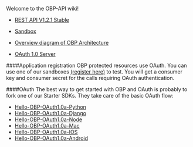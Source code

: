Welcome to the OBP-API wiki!

* [REST API V1.2.1 Stable](https://github.com/OpenBankProject/OBP-API/wiki/REST-API-V1.2.1)

* [Sandbox](https://github.com/OpenBankProject/OBP-API/wiki/Sandbox)

* [Overview diagram of OBP Architecture](https://github.com/OpenBankProject/OBP-API/wiki/Open-Bank-Project-Architecture)

* [OAuth 1.0 Server](https://github.com/OpenBankProject/OBP-API/wiki/OAuth-1.0-Server)

####Application registration
OBP protected resources use OAuth. You can use one of our sandboxes [(register here)](https://apisandbox.openbankproject.com/consumer-registration) to test.
You will get a consumer key and consumer secret for the calls requiring OAuth authentication.

####OAuth
The best way to get started with OBP and OAuth is probably to fork one of our Starter SDKs. They take care of the basic OAuth flow:

* [Hello-OBP-OAuth1.0a-Python](https://github.com/OpenBankProject/Hello-OBP-OAuth1.0a-Python)
* [Hello-OBP-OAuth1.0a-Django](https://github.com/OpenBankProject/Hello-OBP-OAuth1.0a-Django)
* [Hello-OBP-OAuth1.0a-Node](https://github.com/OpenBankProject/Hello-OBP-OAuth1.0a-Node)
* [Hello-OBP-OAuth1.0a-Mac](https://github.com/OpenBankProject/Hello-OBP-OAuth1.0a-Mac)
* [Hello-OBP-OAuth1.0a-IOS](https://github.com/OpenBankProject/Hello-OBP-OAuth1.0a-IOS)
* [Hello-OBP-OAuth1.0a-Android](https://github.com/OpenBankProject/Hello-OBP-OAuth1.0a-Android)


